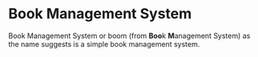 # Book Management System

Book Management System or boom (from **Boo**k **M**anagement System) as the name suggests is a simple book management system.

